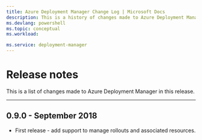 ```yaml
---
title: Azure Deployment Manager Change Log | Microsoft Docs
description: This is a history of changes made to Azure Deployment Manager in the latest release.
ms.devlang: powershell
ms.topic: conceptual
ms.workload:

ms.service: deployment-manager
---
```


# Release notes

This is a list of changes made to Azure Deployment Manager in this release.

---
## 0.9.0 - September 2018
* First release - add support to manage rollouts and associated resources.
